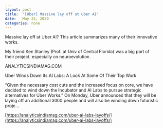 ```yaml
---
layout: post
title:  "[Uber] Massive lay off at Uber AI"
date:   May 25, 2020
categories: none
---
```


Massive lay off at Uber AI? This article summarizes many of their innovative works. 

My friend Ken Stanley (Prof. at Univ of Central Florida) was a big part of their project, especially on neuroevolution. 






ANALYTICSINDIAMAG.COM




Uber Winds Down Its AI Labs: A Look At Some Of Their Top Work

“Given the necessary cost cuts and the increased focus on core, we have decided to wind down the Incubator and AI Labs to pursue strategic alternatives for Uber Works.” On Monday, Uber announced that they will be laying off an additional 3000 people and will also be winding down futuristic proje...








[https://analyticsindiamag.com/uber-ai-labs-layoffs/](https://analyticsindiamag.com/uber-ai-labs-layoffs/)



 

